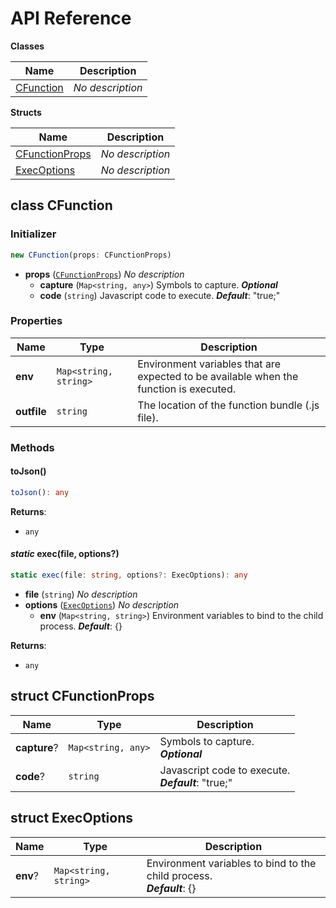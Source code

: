 # API Reference

**Classes**

Name|Description
----|-----------
[CFunction](#cfunctions-cfunction)|*No description*


**Structs**

Name|Description
----|-----------
[CFunctionProps](#cfunctions-cfunctionprops)|*No description*
[ExecOptions](#cfunctions-execoptions)|*No description*



## class CFunction  <a id="cfunctions-cfunction"></a>




### Initializer




```ts
new CFunction(props: CFunctionProps)
```

* **props** (<code>[CFunctionProps](#cfunctions-cfunctionprops)</code>)  *No description*
  * **capture** (<code>Map<string, any></code>)  Symbols to capture. __*Optional*__
  * **code** (<code>string</code>)  Javascript code to execute. __*Default*__: "true;"



### Properties


Name | Type | Description 
-----|------|-------------
**env** | <code>Map<string, string></code> | Environment variables that are expected to be available when the function is executed.
**outfile** | <code>string</code> | The location of the function bundle (.js file).

### Methods


#### toJson() <a id="cfunctions-cfunction-tojson"></a>



```ts
toJson(): any
```


__Returns__:
* <code>any</code>

#### *static* exec(file, options?) <a id="cfunctions-cfunction-exec"></a>



```ts
static exec(file: string, options?: ExecOptions): any
```

* **file** (<code>string</code>)  *No description*
* **options** (<code>[ExecOptions](#cfunctions-execoptions)</code>)  *No description*
  * **env** (<code>Map<string, string></code>)  Environment variables to bind to the child process. __*Default*__: {}

__Returns__:
* <code>any</code>



## struct CFunctionProps  <a id="cfunctions-cfunctionprops"></a>






Name | Type | Description 
-----|------|-------------
**capture**? | <code>Map<string, any></code> | Symbols to capture.<br/>__*Optional*__
**code**? | <code>string</code> | Javascript code to execute.<br/>__*Default*__: "true;"



## struct ExecOptions  <a id="cfunctions-execoptions"></a>






Name | Type | Description 
-----|------|-------------
**env**? | <code>Map<string, string></code> | Environment variables to bind to the child process.<br/>__*Default*__: {}




